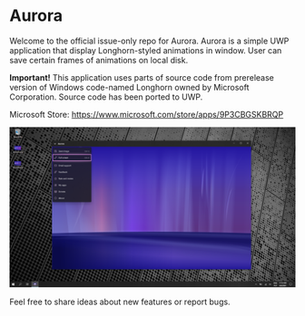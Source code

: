 # Aurora

Welcome to the official issue-only repo for Aurora. Aurora is a simple UWP application that display Longhorn-styled animations in window. User can save certain frames of animations on local disk.

**Important!** This application uses parts of source code from prerelease version of Windows code-named Longhorn owned by Microsoft Corporation. Source code has been ported to UWP.

Microsoft Store: https://www.microsoft.com/store/apps/9P3CBGSKBRQP

![](images/AuroraHero.png)

Feel free to share ideas about new features or report bugs.